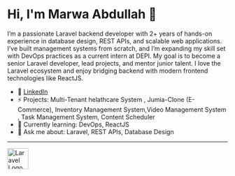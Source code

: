 # Hi, I'm Marwa Abdullah 👋

I’m a passionate Laravel backend developer with 2+ years of hands-on experience in database design, REST APIs, and scalable web applications. I’ve built management systems from scratch, and I’m expanding my skill set with DevOps practices as a current intern at DEPI. My goal is to become a senior Laravel developer, lead projects, and mentor junior talent. I love the Laravel ecosystem and enjoy bridging backend with modern frontend technologies like ReactJS.

- 🔗 [LinkedIn](https://www.linkedin.com/in/marwa-abdullah-cs/)
- ⚡ Projects: Multi-Tenant helathcare System , Jumia-Clone (E-Commerce), Inventory Management System,Video Management System , Task Management System, Content Scheduler
- 🌱 Currently learning: DevOps, ReactJS
- 💬 Ask me about: Laravel, REST APIs, Database Design

---
<img src="https://laravel.com/img/logomark.min.svg" alt="Laravel Logo" width="48" height="48" />

